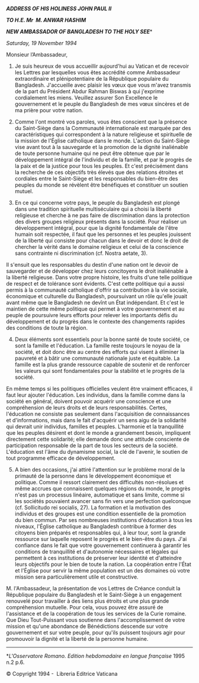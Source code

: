 ***ADDRESS OF HIS HOLINESS JOHN PAUL II***

***TO H.E. Mr  M. ANWAR HASHIM***

***NEW AMBASSADOR OF BANGLADESH TO THE HOLY SEE****

*Saturday, 19 November 1994*

Monsieur l’Ambassadeur,

1. Je suis heureux de vous accueillir aujourd'hui au Vatican et de recevoir les Lettres par lesquelles vous êtes accrédité comme Ambassadeur extraordinaire et plénipotentiaire de la République populaire du Bangladesh. J'accueille avec plaisir les vœux que vous m'avez transmis de la part du Président Abdur Rahman Biswas à qui j'exprime cordialement les miens. Veuillez assurer Son Excellence le gouvernement et le peuple du Bangladesh de mes vœux sincères et de ma prière pour votre nation.

2. Comme l'ont montré vos paroles, vous êtes conscient que la présence du Saint-Siège dans la Communauté internationale est marquée par des caractéristiques qui correspondent à la nature religieuse et spirituelle de la mission de l'Église catholique dans le monde. L'action du Saint-Siège vise avant tout à la sauvegarde et la promotion de la dignité inaliénable de toute personne humaine qui ne peut être obtenue que par le développement intégral de l'individu et de la famille, et par le progrès de la paix et de la justice pour tous les peuples. Et c'est précisément dans la recherche de ces objectifs très élevés que des relations étroites et cordiales entre le Saint-Siège et les responsables du bien-être des peuples du monde se révèlent être bénéfiques et constituer un soutien mutuel.

3. En ce qui concerne votre pays, le peuple du Bangladesh est plongé dans une tradition spirituelle multiséculaire qui a choisi la liberté religieuse et cherche à ne pas faire de discrimination dans la protection des divers groupes religieux présents dans la société. Pour réaliser un développement intégral, pour que la dignité fondamentale de l'être humain soit respectée, il faut que les personnes et les peuples jouissent de la liberté qui consiste pour chacun dans le devoir et donc le droit de chercher la vérité dans le domaine religieux et celui de la conscience sans contrainte ni discrimination (cf. Nostra aetate, 3).

Il s'ensuit que les responsables du destin d'une nation ont le devoir de sauvegarder et de développer chez leurs concitoyens le droit inaliénable à la liberté religieuse. Dans votre propre histoire, les fruits d'une telle politique de respect et de tolérance sont évidents. C'est cette politique qui a aussi permis à la communauté catholique d'offrir sa contribution à la vie sociale, économique et culturelle du Bangladesh, poursuivant un rôle qu'elle jouait avant même que le Bangladesh ne devînt un État indépendant. Et c'est le maintien de cette même politique qui permet à votre gouvernement et au peuple de poursuivre leurs efforts pour relever les importants défis du développement et du progrès dans le contexte des changements rapides des conditions de toute la région.

4. Deux éléments sont essentiels pour la bonne santé de toute société, ce sont la famille et l'éducation. La famille reste toujours le noyau de la société, et doit donc être au centre des efforts qui visent à éliminer la pauvreté et à bâtir une communauté nationale juste et équitable. La famille est la plus grande ressource capable de soutenir et de renforcer les valeurs qui sont fondamentales pour la stabilité et le progrès de la société.

En même temps si les politiques officielles veulent être vraiment efficaces, il faut leur ajouter l'éducation. Les individus, dans la famille comme dans la société en général, doivent pouvoir acquérir une conscience et une compréhension de leurs droits et de leurs responsabilités. Certes, l'éducation ne consiste pas seulement dans l'acquisition de connaissances et d'informations, mais dans le fait d'acquérir un sens aigu de la solidarité qui devrait unir individus, familles et peuples. L'harmonie et la tranquillité que les peuples désirent et dont le monde a grandement besoin, impliquent directement cette solidarité; elle demande donc une attitude consciente de participation responsable de la part de tous les secteurs de la société. L'éducation est l'âme du dynamisme social, la clé de l'avenir, le soutien de tout programme efficace de développement.

5. A bien des occasions, j'ai attiré l'attention sur le problème moral de la primauté de la personne dans le développement économique et politique. Comme il ressort clairement des difficultés non-résolues et même accrues que connaissent quelques régions du monde, le progrès n'est pas un processus linéaire, automatique et sans limite, comme si les sociétés pouvaient avancer sans fin vers une perfection quelconque (cf. Sollicitudo rei socialis, 27). La formation et la motivation des individus et des groupes est une condition essentielle de la promotion du bien commun. Par ses nombreuses institutions d'éducation à tous les niveaux, l'Église catholique au Bangladesh contribue à former des citoyens bien préparés et responsables qui, à leur tour, sont la grande ressource sur laquelle reposent le progrès et le bien-être du pays. J'ai confiance dans le fait que votre gouvernement continuera à garantir les conditions de tranquillité et d'autonomie nécessaires et légales qui permettent à ces institutions de préserver leur identité et d'atteindre leurs objectifs pour le bien de toute la nation. La coopération entre l'État et l'Église pour servir la même population est un des domaines où votre mission sera particulièrement utile et constructive.

M. l'Ambassadeur, la présentation de vos Lettres de Créance conduit la République populaire du Bangladesh et le Saint-Siège à un engagement renouvelé pour travailler à des liens plus étroits et une plus grande compréhension mutuelle. Pour cela, vous pouvez être assuré de l'assistance et de la coopération de tous les services de la Curie romaine. Que Dieu Tout-Puissant vous soutienne dans l'accomplissement de votre mission et qu'une abondance de Bénédictions descende sur votre gouvernement et sur votre peuple, pour qu'ils puissent toujours agir pour promouvoir la dignité et la liberté de la personne humaine.

* * *

**L'Osservatore Romano. Edition hebdomadaire en langue française* 1995 n.2 p.6.

© Copyright 1994 -  Libreria Editrice Vaticana
